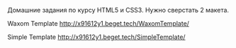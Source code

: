 Домашние задания по курсу HTML5 и CSS3. Нужно сверстать 2 макета.

Waxom Template http://x91612y1.beget.tech/WaxomTemplate/

Simple Template http://x91612y1.beget.tech/SimpleTemplate/
